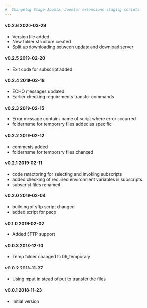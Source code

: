 ```yaml
---
#  Changelog Stage-Joomla: Joomla! extensions staging scripts
---
```

<h4>v0.2.6 2020-03-29</h4>
<ul>
<li> Version file added</li>
<li> New folder structure created</li>
<li> Split up downloading between update and download server</li>
</ul>

<h4>v0.2.5 2019-02-20</h4>
<ul>
<li> Exit code for subscript added</li>
</ul>

<h4>v0.2.4 2019-02-18</h4>
<ul>
<li> ECHO messages updated</li>
<li> Earlier checking requirements transfer commands</li>
</ul>

<h4>v0.2.3 2019-02-15</h4>
<ul>
<li> Error message contains name of script where error occurred</li>
<li> foldername for temporary files added as specific</li>
</ul>

<h4>v0.2.2 2019-02-12</h4>
<ul>
<li> comments added</li>
<li> foldername for temporary files changed</li>
</ul>

<h4>v0.2.1 2019-02-11</h4>
<ul>
<li> code refactoring for selecting and invoking subscripts</li>
<li> added checking of required environment variables in subscripts</li>
<li> subscript files renamed</li>
</ul>

<h4>v0.2.0 2019-02-04</h4>
<ul>
<li> building of sftp script changed</li>
<li> added script for pscp</li>
</ul>

<h4>v0.1.0 2019-02-02</h4>
<ul>
<li> Added SFTP support</li>
</ul>

<h4>v0.0.3 2018-12-10</h4>
<ul>
<li> Temp folder changed to 09_temporary</li>
</ul>

<h4>v0.0.2 2018-11-27</h4>
<ul>
<li>Using mput in stead of put to transfer the files</li>
</ul>

<h4>v0.0.1 2018-11-23</h4>
<ul>
<li>Initial version</li>
</ul>
